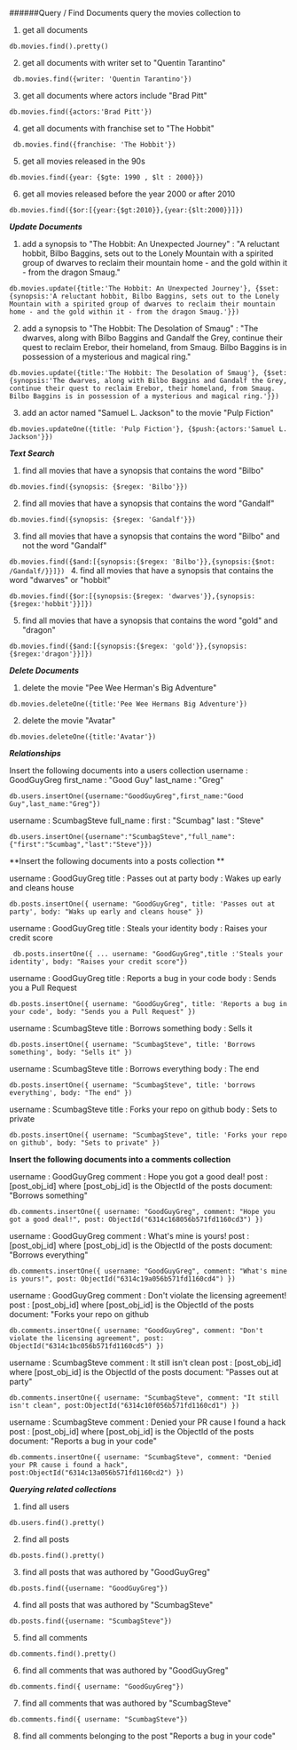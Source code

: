 ######Query / Find Documents
query the movies collection to

1. get all documents

`db.movies.find().pretty()`

2. get all documents with writer set to "Quentin Tarantino"

` db.movies.find({writer: 'Quentin Tarantino'})`

3. get all documents where actors include "Brad Pitt"

`db.movies.find({actors:'Brad Pitt'})`

4. get all documents with franchise set to "The Hobbit"

` db.movies.find({franchise: 'The Hobbit'})`

5. get all movies released in the 90s

`db.movies.find({year: {$gte: 1990 , $lt : 2000}})`

6. get all movies released before the year 2000 or after 2010

`db.movies.find({$or:[{year:{$gt:2010}},{year:{$lt:2000}}]})`


***Update Documents***
1. add a synopsis to "The Hobbit: An Unexpected Journey" : "A reluctant hobbit, Bilbo Baggins, sets out to the Lonely Mountain with a spirited group of dwarves to reclaim their mountain home - and the gold within it - from the dragon Smaug."

`db.movies.update({title:'The Hobbit: An Unexpected Journey'}, {$set:{synopsis:'A reluctant hobbit, Bilbo Baggins, sets out to the Lonely Mountain with a spirited group of dwarves to reclaim their mountain home - and the gold within it - from the dragon Smaug.'}})`

2. add a synopsis to "The Hobbit: The Desolation of Smaug" : "The dwarves, along with Bilbo Baggins and Gandalf the Grey, continue their quest to reclaim Erebor, their homeland, from Smaug. Bilbo Baggins is in possession of a mysterious and magical ring."

`db.movies.update({title:'The Hobbit: The Desolation of Smaug'}, {$set:{synopsis:'The dwarves, along with Bilbo Baggins and Gandalf the Grey, continue their quest to reclaim Erebor, their homeland, from Smaug. Bilbo Baggins is in possession of a mysterious and magical ring.'}})
`

3. add an actor named "Samuel L. Jackson" to the movie "Pulp Fiction"

 `db.movies.updateOne({title: 'Pulp Fiction'}, {$push:{actors:'Samuel L. Jackson'}})`
 

 ***Text Search***
1. find all movies that have a synopsis that contains the word "Bilbo"

`db.movies.find({synopsis: {$regex: 'Bilbo'}})`

2. find all movies that have a synopsis that contains the word "Gandalf"

`db.movies.find({synopsis: {$regex: 'Gandalf'}})`

3. find all movies that have a synopsis that contains the word "Bilbo" and not the word "Gandalf"

 `db.movies.find({$and:[{synopsis:{$regex: 'Bilbo'}},{synopsis:{$not: /Gandalf/}}]})
`
4. find all movies that have a synopsis that contains the word "dwarves" or "hobbit"

`db.movies.find({$or:[{synopsis:{$regex: 'dwarves'}},{synopsis:{$regex:'hobbit'}}]})`

5. find all movies that have a synopsis that contains the word "gold" and "dragon"

`db.movies.find({$and:[{synopsis:{$regex: 'gold'}},{synopsis:{$regex:'dragon'}}]})`


***Delete Documents***
1. delete the movie "Pee Wee Herman's Big Adventure"

`db.movies.deleteOne({title:'Pee Wee Hermans Big Adventure'})`

2. delete the movie "Avatar"

`db.movies.deleteOne({title:'Avatar'})`



***Relationships***

Insert the following documents into a users collection 
username : GoodGuyGreg first_name : "Good Guy" last_name : "Greg" 

`db.users.insertOne({username:"GoodGuyGreg",first_name:"Good Guy",last_name:"Greg"})`
     
username : ScumbagSteve full_name : first : "Scumbag" last : "Steve"

`db.users.insertOne({username":"ScumbagSteve","full_name":{"first":"Scumbag","last":"Steve"}})`



**Insert the following documents into a posts collection **

username : GoodGuyGreg title : Passes out at party body : Wakes up early and cleans house

`db.posts.insertOne({ username: "GoodGuyGreg", title: 'Passes out at party', body: "Waks up early and cleans house" })`

username : GoodGuyGreg title : Steals your identity body : Raises your credit score 

   ` db.posts.insertOne({
... username: "GoodGuyGreg",title :'Steals your identity', body: "Raises your credit score"})`

username : GoodGuyGreg title : Reports a bug in your code body : Sends you a Pull Request

`db.posts.insertOne({ username: "GoodGuyGreg", title: 'Reports a bug in your code', body: "Sends you a Pull Request" })
`

 username : ScumbagSteve title : Borrows something body : Sells it 
 
`db.posts.insertOne({ username: "ScumbagSteve", title: 'Borrows something', body: "Sells it" })`

username : ScumbagSteve title : Borrows everything body : The end 

`db.posts.insertOne({ username: "ScumbagSteve", title: 'borrows everything', body: "The end" })`

username : ScumbagSteve title : Forks your repo on github body : Sets to private

`db.posts.insertOne({ username: "ScumbagSteve", title: 'Forks your repo on github', body: "Sets to private" })`


**Insert the following documents into a comments collection**

username : GoodGuyGreg comment : Hope you got a good deal! post : [post_obj_id]
where [post_obj_id] is the ObjectId of the posts document: "Borrows something"

`db.comments.insertOne({ username: "GoodGuyGreg", comment: "Hope you got a good deal!", post: ObjectId("6314c168056b571fd1160cd3") })`


username : GoodGuyGreg comment : What's mine is yours! post : [post_obj_id]
where [post_obj_id] is the ObjectId of the posts document: "Borrows everything"

`db.comments.insertOne({ username: "GoodGuyGreg", comment: "What's mine is yours!", post: ObjectId("6314c19a056b571fd1160cd4") })`


username : GoodGuyGreg comment : Don't violate the licensing agreement! post : [post_obj_id]
where [post_obj_id] is the ObjectId of the posts document: "Forks your repo on github

`db.comments.insertOne({ username: "GoodGuyGreg", comment: "Don't violate the licensing agreement", post: ObjectId("6314c1bc056b571fd1160cd5") })
`

username : ScumbagSteve comment : It still isn't clean post : [post_obj_id]
where [post_obj_id] is the ObjectId of the posts document: "Passes out at party"

`db.comments.insertOne({ username: "ScumbagSteve", comment: "It still isn't clean", post:ObjectId("6314c10f056b571fd1160cd1") })
`

username : ScumbagSteve comment : Denied your PR cause I found a hack post : [post_obj_id]
where [post_obj_id] is the ObjectId of the posts document: "Reports a bug in your code"

`db.comments.insertOne({ username: "ScumbagSteve", comment: "Denied your PR cause i found a hack", post:ObjectId("6314c13a056b571fd1160cd2") })
`


***Querying related collections***
1. find all users

`db.users.find().pretty()`

2. find all posts

 `db.posts.find().pretty()`

3. find all posts that was authored by "GoodGuyGreg"

`db.posts.find({username: "GoodGuyGreg"})`

4. find all posts that was authored by "ScumbagSteve"

`db.posts.find({username: "ScumbagSteve"})`

5. find all comments

`db.comments.find().pretty()`

6. find all comments that was authored by "GoodGuyGreg"

`db.comments.find({ username: "GoodGuyGreg"})`

7. find all comments that was authored by "ScumbagSteve"

`db.comments.find({ username: "ScumbagSteve"})`

8. find all comments belonging to the post "Reports a bug in your code"

